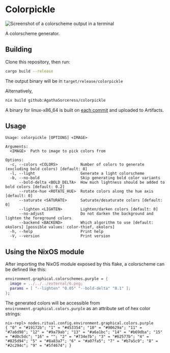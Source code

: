 # Colorpickle

![Screenshot of a colorscheme output in a terminal](https://i.imgur.com/06E4cWY.png)

A colorscheme generator.

## Building  
Clone this repository, then run:
```sh
cargo build --release
```
The output binary will be in `target/release/colorpickle`  

Alternatively,
```sh
nix build github:AgathaSorceress/colorpickle
```
A binary for linux-x86_64 is built on [each commit](https://github.com/AgathaSorceress/colorpickle/actions) and uploaded to Artifacts.

## Usage
```
Usage: colorpickle [OPTIONS] <IMAGE>

Arguments:
  <IMAGE>  Path to image to pick colors from

Options:
  -c, --colors <COLORS>          Number of colors to generate (excluding bold colors) [default: 8]
  -l, --light                    Generate a light colorscheme
  -b, --no-bold                  Skip generating bold color variants
      --bold-delta <BOLD_DELTA>  How much lightness should be added to bold colors [default: 0.2]
      --rotate-hue <ROTATE_HUE>  Rotate colors along the hue axis [default: 0]
      --saturate <SATURATE>      Saturate/desaturate colors [default: 0]
      --lighten <LIGHTEN>        Lighten/darken colors [default: 0]
      --no-adjust                Do not darken the background and lighten the foreground colors
      --backend <BACKEND>        Which algorithm to use [default: okolors] [possible values: color-thief, okolors]
  -h, --help                     Print help
  -V, --version                  Print version  
```

## Using the NixOS module

After importing the NixOS module exposed by this flake, a colorscheme can be defined like this:
```nix
environment.graphical.colorschemes.purple = {
  image = ../../../external/6.png;
  params = [ "--lighten" "0.05" "--bold-delta" "0.1" ];
};
```
The generated colors will be accessible from `environment.graphical.colors.purple` 
as an attribute set of hex color strings:
```
nix-repl> nodes.ritual.config.environment.graphical.colors.purple
{ "0" = "#19172b"; "1" = "#453354"; "10" = "#90629a"; "11" = "#7a6d98"; "12" = "#9a79ab"; "13" = "#a6a1bc"; "14" = "#b69dba"; "15" = "#d0c5dc"; "16" = ""; "2" = "#734e7b"; "3" = "#62577b"; "4" = "#825d94"; "5" = "#8a83a7"; "6" = "#a07fa5"; "7" = "#b7a5c9"; "8" = "#2c294c"; "9" = "#5f4674"; }
```
